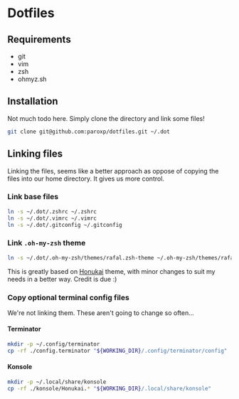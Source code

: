 # Dotfiles

## Requirements

- git
- vim
- zsh
- ohmyz.sh

## Installation

Not much todo here. Simply clone the directory and link some files!

```sh
git clone git@github.com:paroxp/dotfiles.git ~/.dot
```

## Linking files

Linking the files, seems like a better approach as oppose of copying the files
into our home directory. It gives us more control.

### Link base files

```sh
ln -s ~/.dot/.zshrc ~/.zshrc
ln -s ~/.dot/.vimrc ~/.vimrc
ln -s ~/.dot/.gitconfig ~/.gitconfig
```

### Link `.oh-my-zsh` theme

```sh
ln -s ~/.dot/.oh-my-zsh/themes/rafal.zsh-theme ~/.oh-my-zsh/themes/rafal.zsh-theme
```

This is greatly based on
[Honukai](https://github.com/oskarkrawczyk/honukai-iterm-zsh) theme, with minor
changes to suit my needs in a better way. Credit is due :)

### Copy optional terminal config files

We're not linking them. These aren't going to change so often...

#### Terminator

```sh
mkdir -p ~/.config/terminator
cp -rf ./config.terminator "${WORKING_DIR}/.config/terminator/config"
```

#### Konsole

```sh
mkdir -p ~/.local/share/konsole
cp -rf ./konsole/Honukai.* "${WORKING_DIR}/.local/share/konsole"
```


